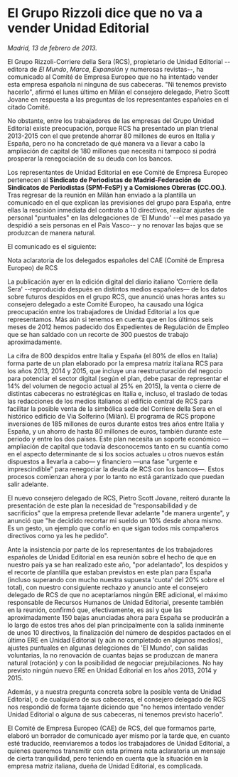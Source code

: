 # El Grupo Rizzoli dice que no va a vender Unidad Editorial

*Madrid, 13 de febrero de 2013.*

El Grupo Rizzoli-Corriere della Sera (RCS), propietario de Unidad Editorial --editora de *El Mundo*, *Marca*, *Expansión* y numerosas revistas--, ha comunicado al Comité de Empresa Europeo que no ha intentado vender esta empresa española ni ninguna de sus cabeceras. "Ni tenemos previsto hacerlo", afirmó el lunes último en Milán el consejero delegado, Pietro Scott Jovane en respuesta a las preguntas de los representantes españoles en el citado Comité.

No obstante, entre los trabajadores de las empresas del Grupo Unidad Editorial existe preocupación, porque RCS ha presentado un plan trienal 2013-2015 con el que pretende ahorrar 80 millones de euros en Italia y España, pero no ha concretado de qué manera va a llevar a cabo la ampliación de capital de 180 millones que necesita ni tampoco si podrá prosperar la renegociación de su deuda con los bancos.

Los representantes de Unidad Editorial en ese Comité de Empresa Europeo pertenecen al **Sindicato de Periodistas de Madrid-Federación de Sindicatos de Periodistas (SPM-FeSP) y a Comisiones Obreras (CC.OO.)**. Tras regresar de la reunión en Milán han enviado a la plantilla un comunicado en el que explican las previsiones del grupo para España, entre ellas la rescisión inmediata del contrato a 10 directivos, realizar ajustes de personal "puntuales" en las delegaciones de 'El Mundo' --el mes pasado ya despidió a seis personas en el País Vasco-- y no renovar las bajas que se produzcan de manera natural.

El comunicado es el siguiente:

Nota aclaratoria de los delegados españoles del CAE (Comité de Empresa Europeo) de RCS

La publicación ayer en la edición digital del diario italiano 'Corriere della Sera' --reproducido después en distintos medios españoles— de los datos sobre futuros despidos en el grupo RCS, que anunció unas horas antes su consejero delegado a este Comité Europeo, ha causado una lógica preocupación entre los trabajadores de Unidad Editorial a los que representamos. Más aún si tenemos en cuenta que en los últimos seis meses de 2012 hemos padecido dos Expedientes de Regulación de Empleo que se han saldado con un recorte de 300 puestos de trabajo aproximadamente.

La cifra de 800 despidos entre Italia y España (el 80% de ellos en Italia) forma parte de un plan elaborado por la empresa matriz italiana RCS para los años 2013, 2014 y 2015, que incluye una reestructuración del negocio para potenciar el sector digital (según el plan, debe pasar de representar el 14% del volumen de negocio actual al 25% en 2015), la venta o cierre de distintas cabeceras no estratégicas en Italia e, incluso, el traslado de todas las redacciones de los medios italianos al edificio central de RCS para facilitar la posible venta de la simbólica sede del Corriere della Sera en el histórico edificio de Via Solferino (Milán). El programa de RCS propone inversiones de 185 millones de euros durante estos tres años entre Italia y España, y un ahorro de hasta 80 millones de euros, también durante este periodo y entre los dos países. Este plan necesita un soporte económico —ampliación de capital que todavía desconocemos tanto en su cuantía como en el aspecto determinante de si los socios actuales u otros nuevos están dispuestos a llevarla a cabo— y financiero —una fase "urgente e imprescindible" para renegociar la deuda de RCS con los bancos—. Estos procesos comienzan ahora y por lo tanto no está garantizado que puedan salir adelante.

El nuevo consejero delegado de RCS, Pietro Scott Jovane, reiteró durante la presentación de este plan la necesidad de "responsabilidad y de sacrificios" que la empresa pretende llevar adelante "de manera urgente", y anunció que "he decidido recortar mi sueldo un 10% desde ahora mismo. Es un gesto, un ejemplo que confío en que sigan todos mis compañeros directivos como ya les he pedido".

Ante la insistencia por parte de los representantes de los trabajadores españoles de Unidad Editorial en esa reunión sobre el hecho de que en nuestro país ya se han realizado este año, "por adelantado", los despidos y el recorte de plantilla que estaban previstos en este plan para España (incluso superando con mucho nuestra supuesta 'cuota' del 20% sobre el total), con nuestro consiguiente rechazo y anuncio ante el consejero delegado de RCS de que no aceptaríamos ningún ERE adicional, el máximo responsable de Recursos Humanos de Unidad Editorial, presente también en la reunión, confirmó que, efectivamente, es así y que las aproximadamente 150 bajas anunciadas ahora para España se producirán a lo largo de estos tres años del plan principalmente con la salida inminente de unos 10 directivos, la finalización del número de despidos pactados en el último ERE en Unidad Editorial (y aún no completado en algunos medios), ajustes puntuales en algunas delegciones de 'El Mundo', con salidas voluntarias, la no renovación de cuantas bajas se produzcan de manera natural (rotación) y con la posibilidad de negociar prejubilaciones. No hay previsto ningún nuevo ERE en Unidad Editorial en los años 2013, 2014 y 2015.

Además, y a nuestra pregunta concreta sobre la posible venta de Unidad Editorial, o de cualquiera de sus cabeceras, el consejero delegado de RCS nos respondió de forma tajante diciendo que "no hemos intentado vender Unidad Editorial o alguna de sus cabeceras, ni tenemos previsto hacerlo".

El Comité de Empresa Europeo (CAE) de RCS, del que formamos parte, elaboró un borrador de comunicado ayer mismo por la tarde que, en cuanto esté traducido, reenviaremos a todos los trabajadores de Unidad Editorial, a quienes queremos transmitir con esta primera nota aclaratoria un mensaje de cierta tranquilidad, pero teniendo en cuenta que la situación en la empresa matriz italiana, dueña de Unidad Editorial, es complicada.
